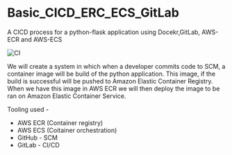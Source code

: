 # Basic_CICD_ERC_ECS_GitLab
A CICD process for a python-flask application using Docekr,GitLab, AWS-ECR and AWS-ECS

![CI](https://user-images.githubusercontent.com/51960546/125193284-91b24e00-e243-11eb-9c89-200328a0e7e4.png)

We will create a system in which when a developer commits code to SCM, a container image will be build of the python application. This image, if the build is successful will be pushed to Amazon Elastic Container Registry. When we have this image in AWS ECR we will then deploy the image to be ran on Amazon Elastic Container Service. 

Tooling used -
- AWS ECR (Container registry)
- AWS ECS (Coitainer orchestration)
- GitHub - SCM
- GitLab - CI/CD
